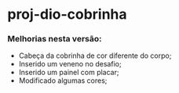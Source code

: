 # proj-dio-cobrinha

### Melhorias nesta versão:
- Cabeça da cobrinha de cor diferente do corpo;
- Inserido um veneno no desafio;
- Inserido um painel com placar;
- Modificado algumas cores;
